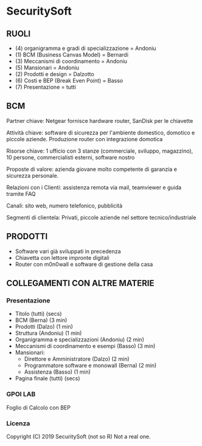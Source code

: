 # SecuritySoft

## RUOLI

- (4) organigramma e gradi di specializzazione = Andoniu
- (1) BCM (Business Canvas Model) = Bernardi
- (3) Meccanismi di coordinamento = Andoniu
- (5) Mansionari = Andoniu
- (2) Prodotti e design = Dalzotto
- (6) Costi e BEP (Break Even Point) = Basso
- (7) Presentazione = tutti


## BCM

Partner chiave: Netgear fornisce hardware router, SanDisk per le chiavette

Attività chiave: software di sicurezza per l'ambiente domestico, domotico e piccole aziende. Produzione router con integrazione domotica

Risorse chiave: 1 ufficio con 3 stanze (commerciale, sviluppo, magazzino), 10 persone, commercialisti esterni, software nostro

Proposte di valore: azienda giovane molto competente di garanzia e sicurezza personale.

Relazioni con i Clienti: assistenza remota via mail, teamviewer e guida tramite FAQ

Canali: sito web, numero telefonico, pubblicità

Segmenti di clientela: Privati, piccole aziende nel settore tecnico/industriale


## PRODOTTI

- Software vari già sviluppati in precedenza
- Chiavetta con lettore impronte digitali
- Router con m0n0wall e software di gestione della casa

## COLLEGAMENTI CON ALTRE MATERIE

### Presentazione

- Titolo (tutti) (secs)
- BCM (Berna) (3 min)
- Prodotti (Dalzo) (1 min)
- Struttura (Andoniu) (1 min)
- Organigramma e specializzazioni (Andoniu) (2 min)
- Meccanismi di coordinamento e esempi (Basso) (3 min)
- Mansionari:
	- Direttore e Amministratore (Dalzo) (2 min)
	- Programmatore software e monowall (Berna) (2 min)
	- Assistenza (Basso) (1 min)
- Pagina finale (tutti) (secs)

### GPOI LAB

Foglio di Calcolo con BEP

### Licenza

Copyright (C) 2019 SecuritySoft (not so R)
Not a real one.
